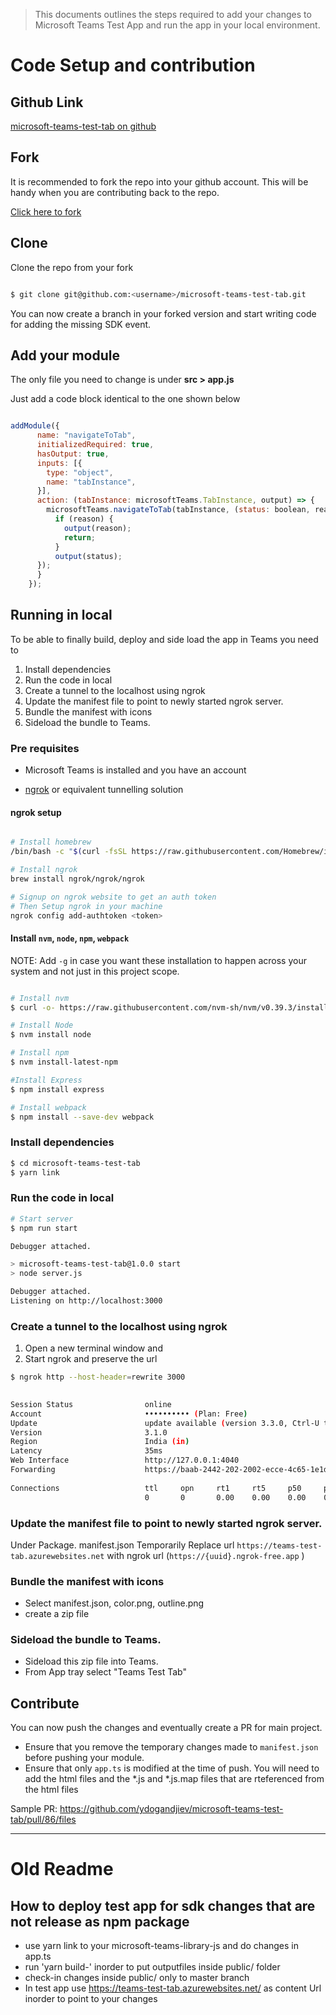 > This documents outlines the steps required to add your changes to Microsoft Teams Test App and run the app in your local environment.

# Code Setup and contribution

## Github Link

[microsoft-teams-test-tab on github](https://github.com/ydogandjiev/microsoft-teams-test-tab)

## Fork

It is recommended to fork the repo into your github account. This will be handy when you are contributing back to the repo.

[Click here to fork](https://github.com/ydogandjiev/microsoft-teams-test-tab/fork)

## Clone

Clone the repo from your fork

```bash

$ git clone git@github.com:<username>/microsoft-teams-test-tab.git

```

You can now create a branch in your forked version and start writing code for adding the missing SDK event.

## Add your module

The only file you need to change is under **src > app.js**

Just add a code block identical to the one shown below

```js

addModule({
      name: "navigateToTab",
      initializedRequired: true,
      hasOutput: true,
      inputs: [{
        type: "object",
        name: "tabInstance",
      }],
      action: (tabInstance: microsoftTeams.TabInstance, output) => {
        microsoftTeams.navigateToTab(tabInstance, (status: boolean, reason?: string) => {
          if (reason) {
            output(reason);
            return;
          }
          output(status);
      });
      } 
    });
```

## Running in local

To be able to finally build, deploy and side load the app in Teams you need to

1. Install dependencies
2. Run the code in local
3. Create a tunnel to the localhost using ngrok
4. Update the manifest file to point to newly started ngrok server.
5. Bundle the manifest with icons
6. Sideload the bundle to Teams.

### Pre requisites

- Microsoft Teams is installed and you have an account

- [ngrok](https://ngrok.com/download) or equivalent tunnelling solution

#### ngrok setup

```bash

# Install homebrew
/bin/bash -c "$(curl -fsSL https://raw.githubusercontent.com/Homebrew/install/HEAD/install.sh)"

# Install ngrok
brew install ngrok/ngrok/ngrok

# Signup on ngrok website to get an auth token
# Then Setup ngrok in your machine
ngrok config add-authtoken <token>

```

#### Install `nvm`, `node`, `npm`, `webpack`

NOTE: Add `-g` in case you want these installation to happen across your system and not just in this project scope.

``` bash

# Install nvm
$ curl -o- https://raw.githubusercontent.com/nvm-sh/nvm/v0.39.3/install.sh | bash

# Install Node
$ nvm install node

# Install npm
$ nvm install-latest-npm

#Install Express
$ npm install express

# Install webpack
$ npm install --save-dev webpack 

```

### Install dependencies

``` bash
$ cd microsoft-teams-test-tab 
$ yarn link

```

### Run the code in local

```bash
# Start server
$ npm run start

Debugger attached.

> microsoft-teams-test-tab@1.0.0 start
> node server.js

Debugger attached.
Listening on http://localhost:3000

```

### Create a tunnel to the localhost using ngrok

1. Open a new terminal window and 
2. Start ngrok and preserve the url 

```bash
$ ngrok http --host-header=rewrite 3000

                                                                                                                                     
Session Status                online                                                                                                 
Account                       •••••••••• (Plan: Free)                                                                              
Update                        update available (version 3.3.0, Ctrl-U to update)                                                     
Version                       3.1.0                                                                                                  
Region                        India (in)                                                                                             
Latency                       35ms                                                                                                   
Web Interface                 http://127.0.0.1:4040                                                                                  
Forwarding                    https://baab-2442-202-2002-ecce-4c65-1e1d-6539-de1f.ngrok-free.app -> http://localhost:3000            
                                                                                                                                     
Connections                   ttl     opn     rt1     rt5     p50     p90                                                            
                              0       0       0.00    0.00    0.00    0.00                                                           
```

### Update the manifest file to point to newly started ngrok server. 

Under Package. manifest.json
Temporarily Replace url `https://teams-test-tab.azurewebsites.net` with ngrok url (`https://{uuid}.ngrok-free.app` )

### Bundle the manifest with icons

- Select manifest.json, color.png, outline.png
- create a zip file

### Sideload the bundle to Teams. 

- Sideload this zip file into Teams.
- From App tray select "Teams Test Tab"

## Contribute

You can now push the changes and eventually create a PR for main project.

- Ensure that you remove the temporary changes made to `manifest.json` before pushing your module. 
- Ensure that only `app.ts` is modified at the time of push. You will need to add the html files and the *.js and *.js.map files that are rteferenced from the html files

Sample PR: https://github.com/ydogandjiev/microsoft-teams-test-tab/pull/86/files 

----

# Old Readme

## How to deploy test app for sdk changes that are not release as npm package

 - use yarn link to your microsoft-teams-library-js and do changes in app.ts
 - run 'yarn build-' inorder to put outputfiles inside public/ folder
 - check-in changes inside public/ only to master branch
 - In test app use https://teams-test-tab.azurewebsites.net/ as content Url inorder to point to your changes

